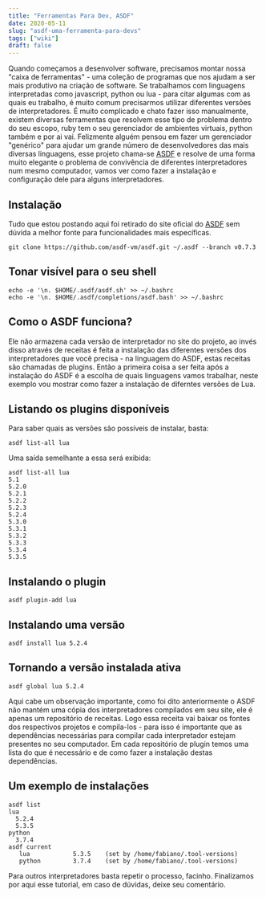 ```yaml
---
title: "Ferramentas Para Dev, ASDF"
date: 2020-05-11
slug: "asdf-uma-ferramenta-para-devs"
tags: ["wiki"]
draft: false
---
```


Quando começamos a desenvolver software, precisamos montar nossa "caixa de ferramentas" - uma coleção de programas que nos ajudam a ser mais produtivo na criação de software. Se trabalhamos com linguagens interpretadas como javascript, python ou lua - para citar algumas com as quais eu trabalho, é muito comum precisarmos utilizar diferentes versões de interpretadores. É muito complicado e chato fazer isso manualmente, existem diversas ferramentas que resolvem esse tipo de problema dentro do seu escopo, ruby tem o seu gerenciador de ambientes virtuais, python também e por ai vai.
Felizmente alguém pensou em fazer um gerenciador "genérico" para ajudar um grande número de desenvolvedores das mais diversas linguagens, esse projeto chama-se [ASDF](https://asdf-vm.com) e resolve de uma forma muito elegante o problema de convivência de diferentes interpretadores num mesmo computador, vamos ver como fazer a instalação e configuração dele para alguns interpretadores.

## Instalação

Tudo que estou postando aqui foi retirado do site oficial do [ASDF](https://asdf-vm.com) sem dúvida a melhor fonte para funcionalidades mais específicas.

	git clone https://github.com/asdf-vm/asdf.git ~/.asdf --branch v0.7.3

## Tonar visível para o seu shell

	echo -e '\n. $HOME/.asdf/asdf.sh' >> ~/.bashrc
	echo -e '\n. $HOME/.asdf/completions/asdf.bash' >> ~/.bashrc

## Como o ASDF funciona?
Ele não armazena cada versão de interpretador no site do projeto, ao invés disso através de receitas é feita a instalação das diferentes versões dos interpretadores que você precisa - na linguagem do ASDF, estas receitas são chamadas de plugins. Então a primeira coisa a ser feita após a instalação do ASDF é a escolha de quais linguagens vamos trabalhar, neste exemplo vou mostrar como fazer a instalação de diferntes versões de Lua.

## Listando os plugins disponíveis
Para saber quais as versões são possíveis de instalar, basta:

	asdf list-all lua
	
Uma saída semelhante a essa será exibida:

	asdf list-all lua
	5.1
	5.2.0
	5.2.1
	5.2.2
	5.2.3
	5.2.4
	5.3.0
	5.3.1
	5.3.2
	5.3.3
	5.3.4
	5.3.5

## Instalando o plugin

	asdf plugin-add lua

## Instalando uma versão

	asdf install lua 5.2.4

## Tornando a versão instalada ativa

	asdf global lua 5.2.4

Aqui cabe um observação importante, como foi dito anteriormente o ASDF não mantém uma cópia dos interpretadores compilados em seu site, ele é apenas um repositório de receitas. Logo essa receita vai baixar os fontes dos respectivos projetos e compila-los - para isso é importante que as dependências necessárias para compilar cada interpretador estejam presentes no seu computador. Em cada repositório de plugin temos uma lista do que é necessário e de como fazer a instalação destas dependências.

## Um exemplo de instalações

	asdf list
	lua
	  5.2.4
	  5.3.5
	python
	  3.7.4
	asdf current
	   lua            5.3.5    (set by /home/fabiano/.tool-versions)
	   python         3.7.4    (set by /home/fabiano/.tool-versions)

Para outros interpretadores basta repetir o processo, facinho.
Finalizamos por aqui esse tutorial, em caso de dúvidas, deixe seu comentário.
